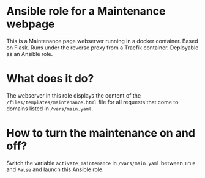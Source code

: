# Ansible role for a Maintenance webpage

This is a Maintenance page webserver running in a docker container. Based on Flask.
Runs under the reverse proxy from a Traefik container.
Deployable as an Ansible role.

# What does it do?

The webserver in this role displays the content of the `/files/templates/maintenance.html` file for all requests that come to domains listed in `/vars/main.yaml`.

# How to turn the maintenance on and off?

Switch the variable `activate_maintenance` in `/vars/main.yaml` between `True` and `False` and launch this Ansible role.
